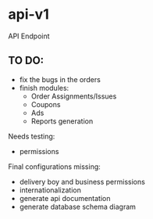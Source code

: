 # api-v1
API Endpoint

## TO DO:

- fix the bugs in the orders
- finish modules:
  - Order Assignments/Issues
  - Coupons
  - Ads
  - Reports generation

Needs testing:
- permissions

Final configurations missing:
- delivery boy and business permissions
- internationalization
- generate api documentation
- generate database schema diagram
